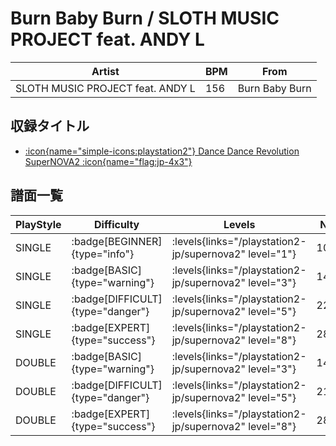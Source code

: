 # Burn Baby Burn / SLOTH MUSIC PROJECT feat. ANDY L

|Artist|BPM|From|
|------|---|----|
|SLOTH MUSIC PROJECT feat. ANDY L|156|Burn Baby Burn|

## 収録タイトル

- [:icon{name="simple-icons:playstation2"} Dance Dance Revolution SuperNOVA2 :icon{name="flag:jp-4x3"}](/playstation2-jp/supernova2)

## 譜面一覧

|PlayStyle|Difficulty|Levels|Notes|Movie|
|---------|----------|------|-----|-----|
|SINGLE| :badge[BEGINNER]{type="info"}| :levels{links="/playstation2-jp/supernova2" level="1"}|100/0||
|SINGLE| :badge[BASIC]{type="warning"}| :levels{links="/playstation2-jp/supernova2" level="3"}|145/17||
|SINGLE| :badge[DIFFICULT]{type="danger"}| :levels{links="/playstation2-jp/supernova2" level="5"}|223/19||
|SINGLE| :badge[EXPERT]{type="success"}| :levels{links="/playstation2-jp/supernova2" level="8"}|284/1||
|DOUBLE| :badge[BASIC]{type="warning"}| :levels{links="/playstation2-jp/supernova2" level="3"}|146/9||
|DOUBLE| :badge[DIFFICULT]{type="danger"}| :levels{links="/playstation2-jp/supernova2" level="5"}|218/9||
|DOUBLE| :badge[EXPERT]{type="success"}| :levels{links="/playstation2-jp/supernova2" level="8"}|282/1||
